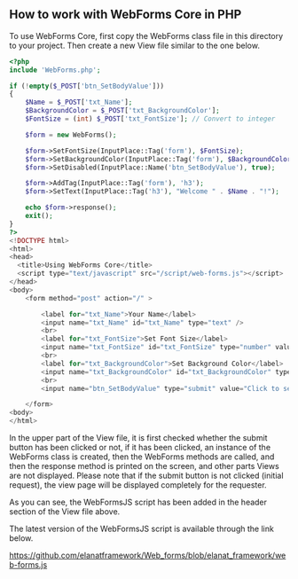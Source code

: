 ## How to work with WebForms Core in PHP

To use WebForms Core, first copy the WebForms class file in this directory to your project. Then create a new View file similar to the one below.

```php
<?php
include 'WebForms.php';

if (!empty($_POST['btn_SetBodyValue']))
{
    $Name = $_POST['txt_Name'];
    $BackgroundColor = $_POST['txt_BackgroundColor'];
    $FontSize = (int) $_POST['txt_FontSize']; // Convert to integer

    $form = new WebForms();

    $form->SetFontSize(InputPlace::Tag('form'), $FontSize);
    $form->SetBackgroundColor(InputPlace::Tag('form'), $BackgroundColor);
    $form->SetDisabled(InputPlace::Name('btn_SetBodyValue'), true);

    $form->AddTag(InputPlace::Tag('form'), 'h3');
    $form->SetText(InputPlace::Tag('h3'), "Welcome " . $Name . "!");

    echo $form->response();
    exit();
}
?>
<!DOCTYPE html>
<html>
<head>
  <title>Using WebForms Core</title>
  <script type="text/javascript" src="/script/web-forms.js"></script>
</head>
<body>
    <form method="post" action="/" >

        <label for="txt_Name">Your Name</label>
        <input name="txt_Name" id="txt_Name" type="text" />
        <br>
        <label for="txt_FontSize">Set Font Size</label>
        <input name="txt_FontSize" id="txt_FontSize" type="number" value="16" min="10" max="36" />
        <br>
        <label for="txt_BackgroundColor">Set Background Color</label>
        <input name="txt_BackgroundColor" id="txt_BackgroundColor" type="text" />
        <br>
        <input name="btn_SetBodyValue" type="submit" value="Click to send data" />

    </form>
<body>
</html>
```

In the upper part of the View file, it is first checked whether the submit button has been clicked or not, if it has been clicked, an instance of the WebForms class is created, then the WebForms methods are called, and then the response method is printed on the screen, and other parts Views are not displayed.
Please note that if the submit button is not clicked (initial request), the view page will be displayed completely for the requester.

As you can see, the WebFormsJS script has been added in the header section of the View file above.

The latest version of the WebFormsJS script is available through the link below.

https://github.com/elanatframework/Web_forms/blob/elanat_framework/web-forms.js
